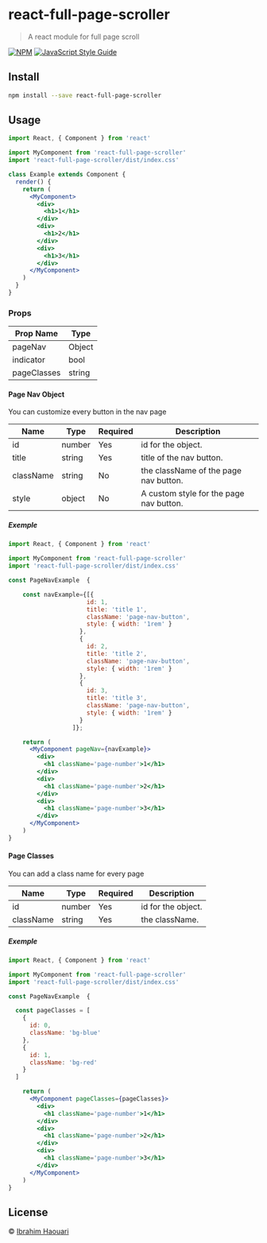 # react-full-page-scroller

> A react module for full page scroll

[![NPM](https://img.shields.io/npm/v/react-full-page-scroller.svg)](https://www.npmjs.com/package/react-full-page-scroller) [![JavaScript Style Guide](https://img.shields.io/badge/code_style-standard-brightgreen.svg)](https://standardjs.com)

## Install

```bash
npm install --save react-full-page-scroller
```

## Usage

```jsx
import React, { Component } from 'react'

import MyComponent from 'react-full-page-scroller'
import 'react-full-page-scroller/dist/index.css'

class Example extends Component {
  render() {
    return (
      <MyComponent>
        <div>
          <h1>1</h1>
        </div>
        <div>
          <h1>2</h1>
        </div>
        <div>
          <h1>3</h1>
        </div>
      </MyComponent>
    )
  }
}
```

### Props

| Prop Name | Type   |
| --------- | ------ |
| pageNav    | Object |
| indicator    | bool |
| pageClasses    | string |


#### Page Nav Object
You can customize every button in the nav page

| Name | Type   | Required                                                  |Description                                                  |
| --------- | ------ |------ | ------------------------------------------------------------ |
| id   | number |Yes | id for the object.             |
| title    | string |Yes | title of the nav button.                                |
| className     | string | No | the className of the page nav button. |
| style     | object |No | A custom style for the page nav button. |

##### Exemple

```jsx
import React, { Component } from 'react'

import MyComponent from 'react-full-page-scroller'
import 'react-full-page-scroller/dist/index.css'

const PageNavExample  {

    const navExample={[{
                      id: 1,
                      title: 'title 1',
                      className: 'page-nav-button',
                      style: { width: '1rem' }
                    },
                    {
                      id: 2,
                      title: 'title 2',
                      className: 'page-nav-button',
                      style: { width: '1rem' }
                    },
                    {
                      id: 3,
                      title: 'title 3',
                      className: 'page-nav-button',
                      style: { width: '1rem' }
                    }
                  ]};

    return (
      <MyComponent pageNav={navExample}>
        <div>
          <h1 className='page-number'>1</h1>
        </div>
        <div>
          <h1 className='page-number'>2</h1>
        </div>
        <div>
          <h1 className='page-number'>3</h1>
        </div>
      </MyComponent>
    )
}
```


#### Page Classes
You can add a class name for every page

| Name | Type   | Required                                                  |Description                                                  |
| --------- | ------ |------ | ------------------------------------------------------------ |
| id   | number |Yes | id for the object.             |
| className    | string |Yes | the className.                                |

##### Exemple

```jsx
import React, { Component } from 'react'

import MyComponent from 'react-full-page-scroller'
import 'react-full-page-scroller/dist/index.css'

const PageNavExample  {

  const pageClasses = [
    {
      id: 0,
      className: 'bg-blue'
    },
    {
      id: 1,
      className: 'bg-red'
    }
  ]

    return (
      <MyComponent pageClasses={pageClasses}>
        <div>
          <h1 className='page-number'>1</h1>
        </div>
        <div>
          <h1 className='page-number'>2</h1>
        </div>
        <div>
          <h1 className='page-number'>3</h1>
        </div>
      </MyComponent>
    )
}
```

## License

© [Ibrahim Haouari](https://github.com/Ibrahim-ih)
